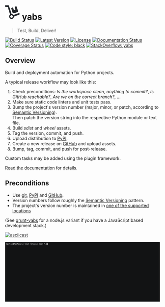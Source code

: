 # ![logo](https://raw.githubusercontent.com/mar10/yabs/master/docs/sphinx/yabs_48x48.png) yabs

> Test, Build, Deliver!

[![Build Status](https://travis-ci.org/mar10/yabs.svg?branch=master)](https://travis-ci.org/mar10/yabs)
[![Latest Version](https://img.shields.io/pypi/v/yabs.svg)](https://pypi.python.org/pypi/yabs/)
[![License](https://img.shields.io/pypi/l/yabs.svg)](https://github.com/mar10/yabs/blob/master/LICENSE.txt)
[![Documentation Status](https://readthedocs.org/projects/yabs/badge/?version=latest)](https://yabs.readthedocs.io/)
[![Coverage Status](https://coveralls.io/repos/github/mar10/yabs/badge.svg?branch=master)](https://coveralls.io/github/mar10/yabs?branch=master)
[![Code style: black](https://img.shields.io/badge/code%20style-black-000000.svg)](https://github.com/ambv/black)
[![StackOverflow: yabs](https://img.shields.io/badge/StackOverflow-yabs-blue.svg)](https://stackoverflow.com/questions/tagged/yabs)


## Overview

Build and deployment automation for Python projects.

A typical release workflow may look like this:

1. Check preconditions: *Is the workspace clean, anything to commit?*,
   *Is GitHub reachable?*, *Are we on the correct branch?*, ...
2. Make sure static code linters and unit tests pass.
3. Bump the project's version number (major, minor, or patch, according to
   [Semantic Versioning](https://semver.org)). <br>
   Then patch the version string into the respective Python module or text file.
4. Build *sdist* and *wheel* assets.
5. Tag the version, commit, and push.
6. Upload distribution to [PyPI](https://pypi.org).
7. Create a new release on [GitHub](https://github.com) and upload assets.
8. Bump, tag, commit, and push for post-release.

Custom tasks may be added using the plugin framework.

[Read the documentation](https://yabs.readthedocs.io/en/latest/ug_tutorial.html)
for details.


## Preconditions

- Use [git](https://git-scm.com), [PyPI](https://pypi.org) and [GitHub](https://github.com).
- Version numbers follow roughly the [Semantic Versioning](https://semver.org) pattern.
- The project's version number is maintained in
  [one of the supported locations](https://yabs.readthedocs.io/)

(See [grunt-yabs](https://github.com/mar10/grunt-yabs) for a node.js variant
if you have a JavaScript based development stack.)

[![asciicast](https://asciinema.org/a/6jPN5JTNBt2LT52C6R8HZEK1g.svg)](https://asciinema.org/a/6jPN5JTNBt2LT52C6R8HZEK1g)

![logo](https://raw.githubusercontent.com/mar10/yabs/master/docs/sphinx/teaser.gif)
